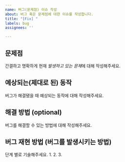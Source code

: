 ```yaml
---
name: 버그(문제점) 이슈 작성
about: 버그 혹은 문제점에 대한 이슈를 작성합니다.
title: "[Fix] "
labels: bug
assignees: ''

---
```


## 문제점
간결하고 명확하게 현재 *발생하고 있는 문제*에 대해 작성해주세요.

## 예상되는(제대로 된) 동작
버그가 해결됐을 때 예상되는 동작에 대해 작성해주세요.

## 해결 방법 (optional)
버그를 해결할 수 있는 방법에 대해 작성해주세요.

## 버그 재현 방법 (버그를 발생시키는 방법)
단계 별로 기술해주세요.
1. 
2. 
3.
